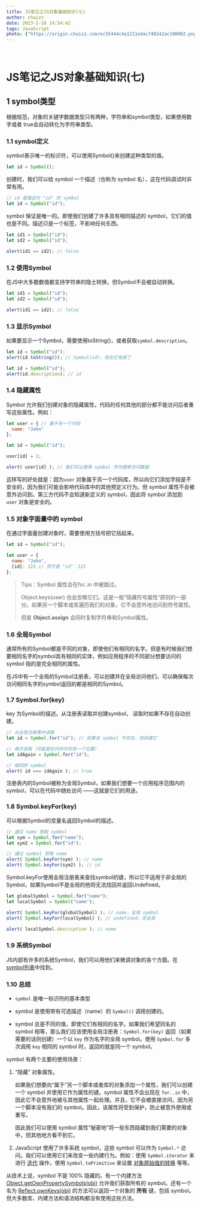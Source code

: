 ```yaml
---
title: JS笔记之JS对象基础知识(七)
author: chaizz
date: 2023-1-18 14:54:42
tags: JavaScript
photo: ["https://origin.chaizz.com/ec55444c4a1211edac740242ac190002.png"]
---
```


​          

<!--more-->

# JS笔记之JS对象基础知识(七)

## 1 symbol类型

根据规范，对象的关键字数据类型只有两种，字符串和symbol类型，如果使用数字或者 true会自动转化为字符串类型。

### 1.1 symbol定义

symbol表示唯一的标识符，可以使用Symbol()来创建这种类型的值。

```js
let id = Symbol();
```

创建时，我们可以给 symbol 一个描述（也称为 symbol 名），这在代码调试时非常有用。

```js
// id 是描述为 "id" 的 symbol
let id = Symbol("id");
```

symbol 保证是唯一的。即使我们创建了许多具有相同描述的 symbol，它们的值也是不同。描述只是一个标签，不影响任何东西。

```js
let id1 = Symbol("id");
let id2 = Symbol("id");

alert(id1 == id2); // false
```

### 1.2 使用Symbol

在JS中大多数数值都支持字符串的隐士转换，但Symbol不会被自动转换。

```js
let id1 = Symbol("id");
let id2 = Symbol("id");

alert(id1 == id2); // false
```



### 1.3 显示Symbol 

如果要显示一个Symbol，需要使用toString()，或者获取`symbol.description`。

```js
let id = Symbol("id");
alert(id.toString()); // Symbol(id)，现在它有效了

let id = Symbol("id");
alert(id.description); // id
```



### 1.4 隐藏属性

Symbol 允许我们创建对象的隐藏属性，代码的任何其他的部分都不能访问后者重写这些属性。例如：

```js
let user = { // 属于另一个代码
  name: "John"
};

let id = Symbol("id");

user[id] = 1;

alert( user[id] ); // 我们可以使用 symbol 作为键来访问数据
```

这样写的好处就是：因为`user` 对象属于另一个代码库，所以向它们添加字段是不安全的，因为我们可能会影响代码库中的其他预定义行为。但 symbol 属性不会被意外访问到。第三方代码不会知道新定义的 symbol，因此将 symbol 添加到 `user` 对象是安全的。

### 1.5 对象字面量中的 symbol

在通过字面量创建对象时，需要使用方括号把它括起来。

```js
let id = Symbol("id");

let user = {
  name: "John",
  [id]: 123 // 而不是 "id"：123
};
```



> Tips：Symbol 属性会在for..in 中被跳过。
>
> Object.keys(user) 也会忽略它们。这是一般“隐藏符号属性”原则的一部分。如果另一个脚本或库遍历我们的对象，它不会意外地访问到符号属性。
>
> 但是 **Object.assign** 会同时复制字符串和Symbol属性。



### 1.6 全局Symbol

通常所有的Symbol都是不同的对象，即使他们有相同的名字。但是有时候我们想要相同名字的symbol具有相同的实体，例如应用程序的不同部分想要访问的symbol 指的是完全相同的属性。

在JS中有一个全局的Symbol注册表，可以创建并在全局访问他们，可以确保每次访问相同名字的symbol返回的都是相同的Symbol。



### 1.7 Symbol.for(key)  

key 为Symbol的描述。从注册表读取并创建symbol， 读取时如果不存在自动创建。

```js
// 从全局注册表中读取
let id = Symbol.for("id"); // 如果该 symbol 不存在，则创建它

// 再次读取（可能是在代码中的另一个位置）
let idAgain = Symbol.for("id");

// 相同的 symbol
alert( id === idAgain ); // true
```

注册表内的Symbol被称为全局Symbol，如果我们想要一个应用程序范围内的 symbol，可以在代码中随处访问 ——这就是它们的用途。



### 1.8 Symbol.keyFor(key) 

可以根据Symbol的变量名返回Symbol的描述。

```js
// 通过 name 获取 symbol
let sym = Symbol.for("name");
let sym2 = Symbol.for("id");

// 通过 symbol 获取 name
alert( Symbol.keyFor(sym) ); // name
alert( Symbol.keyFor(sym2) ); // id
```

Symbol.keyFor使用全局注册表来查找symbol的键，所以它不适用于非全局的Symbol，如果Symbol不是全局的他将无法找回并返回Undefined。

```js
let globalSymbol = Symbol.for("name");
let localSymbol = Symbol("name");

alert( Symbol.keyFor(globalSymbol) ); // name，全局 symbol
alert( Symbol.keyFor(localSymbol) ); // undefined，非全局

alert( localSymbol.description ); // name
```

### 1.9 系统Symbol

JS内部有许多的系统Symbol，我们可以用他们来微调对象的各个方面。在[symbol列表](https://tc39.es/ecma262/#sec-well-known-symbols)中找到。



### 1.10 总结

- `symbol` 是唯一标识符的基本类型

- symbol 是使用带有可选描述（name）的 `Symbol()` 调用创建的。

- symbol 总是不同的值，即使它们有相同的名字。如果我们希望同名的 symbol 相等，那么我们应该使用全局注册表：`Symbol.for(key)` 返回（如果需要的话则创建）一个以 `key` 作为名字的全局 symbol。使用 `Symbol.for` 多次调用 `key` 相同的 symbol 时，返回的就是同一个 symbol。

symbol 有两个主要的使用场景：

1. “隐藏” 对象属性。

   如果我们想要向“属于”另一个脚本或者库的对象添加一个属性，我们可以创建一个 symbol 并使用它作为属性的键。symbol 属性不会出现在 `for..in` 中，因此它不会意外地被与其他属性一起处理。并且，它不会被直接访问，因为另一个脚本没有我们的 symbol。因此，该属性将受到保护，防止被意外使用或重写。

   因此我们可以使用 symbol 属性“秘密地”将一些东西隐藏到我们需要的对象中，但其他地方看不到它。

2. JavaScript 使用了许多系统 symbol，这些 symbol 可以作为 `Symbol.*` 访问。我们可以使用它们来改变一些内建行为。例如：使用 `Symbol.iterator` 来进行 [迭代](https://zh.javascript.info/iterable) 操作，使用 `Symbol.toPrimitive` 来设置 [对象原始值的转换](https://zh.javascript.info/object-toprimitive) 等等。

从技术上说，symbol 不是 100% 隐藏的。有一个内建方法 [Object.getOwnPropertySymbols(obj)](https://developer.mozilla.org/zh/docs/Web/JavaScript/Reference/Global_Objects/Object/getOwnPropertySymbols) 允许我们获取所有的 symbol。还有一个名为 [Reflect.ownKeys(obj)](https://developer.mozilla.org/zh/docs/Web/JavaScript/Reference/Global_Objects/Reflect/ownKeys) 的方法可以返回一个对象的 **所有** 键，包括 symbol。但大多数库、内建方法和语法结构都没有使用这些方法。
